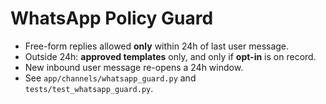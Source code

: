 # WhatsApp Policy Guard

- Free-form replies allowed **only** within 24h of last user message.
- Outside 24h: **approved templates** only, and only if **opt-in** is on record.
- New inbound user message re-opens a 24h window.
- See `app/channels/whatsapp_guard.py` and `tests/test_whatsapp_guard.py`.
